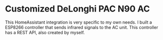 # Customized DeLonghi PAC N90 AC
This HomeAssistant integration is very specific to my own needs. I built a ESP8266 controller that sends infrared signals to the AC unit. This controller has a REST API, also created by myself.